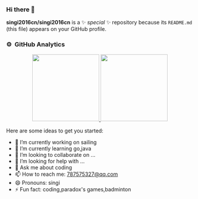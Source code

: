 ### Hi there 👋


**singi2016cn/singi2016cn** is a ✨ _special_ ✨ repository because its `README.md` (this file) appears on your GitHub profile.

### ⚙️ &nbsp;GitHub Analytics

<p align="center">
<a href="https://github.com/AVS1508">
  <img height="180em" src="https://github-readme-stats-eight-theta.vercel.app/api?username=AVS1508&show_icons=true&theme=react&include_all_commits=true&count_private=true"/>
  <img height="180em" src="https://github-readme-stats-eight-theta.vercel.app/api/top-langs/?username=AVS1508&layout=compact&langs_count=8&theme=react"/>
</a>
</p>

Here are some ideas to get you started:

- 🔭 I’m currently working on sailing
- 🌱 I’m currently learning go,java
- 👯 I’m looking to collaborate on ...
- 🤔 I’m looking for help with ...
- 💬 Ask me about coding
- 📫 How to reach me: 787575327@qq.com
- 😄 Pronouns: singi
- ⚡ Fun fact: coding,paradox's games,badminton


